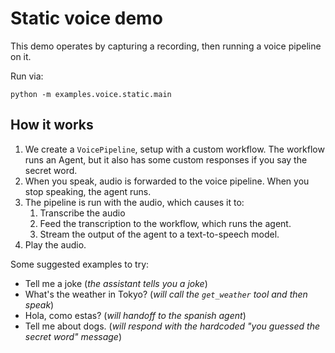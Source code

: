# Static voice demo

This demo operates by capturing a recording, then running a voice pipeline on it.

Run via:

```
python -m examples.voice.static.main
```

## How it works

1. We create a `VoicePipeline`, setup with a custom workflow. The workflow runs an Agent, but it also has some custom responses if you say the secret word.
2. When you speak, audio is forwarded to the voice pipeline. When you stop speaking, the agent runs.
3. The pipeline is run with the audio, which causes it to:
    1. Transcribe the audio
    2. Feed the transcription to the workflow, which runs the agent.
    3. Stream the output of the agent to a text-to-speech model.
4. Play the audio.

Some suggested examples to try:

-   Tell me a joke (_the assistant tells you a joke_)
-   What's the weather in Tokyo? (_will call the `get_weather` tool and then speak_)
-   Hola, como estas? (_will handoff to the spanish agent_)
-   Tell me about dogs. (_will respond with the hardcoded "you guessed the secret word" message_)
